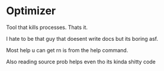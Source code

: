 
# Optimizer

Tool that kills processes. Thats it.

I hate to be that guy that doesent write docs but its boring asf.

Most help u can get rn is from the help command.

Also reading source prob helps even tho its kinda shitty code
